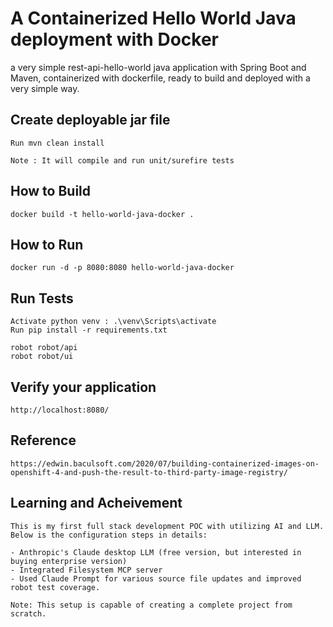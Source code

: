 # A Containerized Hello World Java deployment with Docker 

a very simple rest-api-hello-world java application with Spring Boot and Maven, containerized with dockerfile, ready to build and deployed with a very simple way.

## Create deployable jar file
```
Run mvn clean install

Note : It will compile and run unit/surefire tests
``` 
## How to Build
```
docker build -t hello-world-java-docker .
```  

## How to Run
```
docker run -d -p 8080:8080 hello-world-java-docker
```
## Run Tests
```
Activate python venv : .\venv\Scripts\activate
Run pip install -r requirements.txt

robot robot/api
robot robot/ui
```
## Verify your application
```
http://localhost:8080/
```
## Reference
```
https://edwin.baculsoft.com/2020/07/building-containerized-images-on-openshift-4-and-push-the-result-to-third-party-image-registry/
```
## Learning and Acheivement
```
This is my first full stack development POC with utilizing AI and LLM.
Below is the configuration steps in details:

- Anthropic's Claude desktop LLM (free version, but interested in buying enterprise version)
- Integrated Filesystem MCP server
- Used Claude Prompt for various source file updates and improved robot test coverage.

Note: This setup is capable of creating a complete project from scratch.
```
